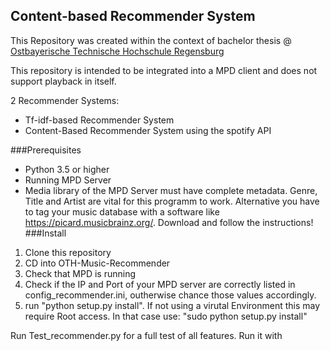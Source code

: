 ## Content-based Recommender System

This Repository was created within the context of bachelor thesis @ [Ostbayerische Technische Hochschule Regensburg](https://www.oth-regensburg.de/)

This repository is intended to be integrated into a MPD client and does not support playback in itself.

2 Recommender Systems:
* Tf-idf-based Recommender System
* Content-Based Recommender System using the spotify API
 
###Prerequisites
* Python 3.5 or higher
* Running MPD Server
* Media library of the MPD Server must have complete metadata. Genre, Title and Artist are vital for this programm to work.  Alternative you have to tag your music database with a software like https://picard.musicbrainz.org/. Download and follow the instructions!
###Install
1. Clone this repository
1. CD into OTH-Music-Recommender
2. Check that MPD is running
3. Check if the IP and Port of your MPD server are correctly listed in config_recommender.ini, outherwise chance those values accordingly.
4. run "python setup.py install". If not using a virutal Environment this may require Root access. In that case use: "sudo python setup.py install"

Run Test_recommender.py for a full test of all features. Run it with 

    

